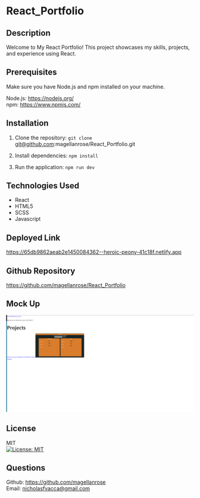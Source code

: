 # React_Portfolio

## Description
Welcome to My React Portfolio! This project showcases my skills, projects, and experience using React.

## Prerequisites
Make sure you have Node.js and npm installed on your machine.

Node.js: https://nodejs.org/</br>
npm: https://www.npmjs.com/

## Installation

1. Clone the repository:
`git clone` git@github.com:magellanrose/React_Portfolio.git

2. Install dependencies:
`npm install`

3. Run the application:
`npm run dev`

## Technologies Used
- React
- HTML5
- SCSS
- Javascript

## Deployed Link
https://65db9862aeab2e1450084362--heroic-peony-41c18f.netlify.app

## Github Repository
https://github.com/magellanrose/React_Portfolio

## Mock Up
![Mock-Up](./images/mockup.png)

## License
MIT </br>
[![License: MIT](https://img.shields.io/badge/License-MIT-yellow.svg)](https://opensource.org/licenses/MIT)

## Questions
Github: https://github.com/magellanrose</br>
Email: nicholasfvacca@gmail.com
